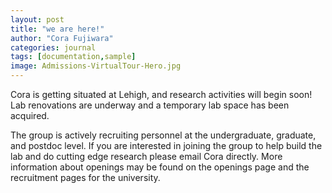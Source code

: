 ```yaml
---
layout: post
title: "we are here!"
author: "Cora Fujiwara"
categories: journal
tags: [documentation,sample]
image: Admissions-VirtualTour-Hero.jpg
---
```


Cora is getting situated at Lehigh, and research activities will begin soon! Lab renovations are underway and 
a temporary lab space has been acquired. 

The group is actively recruiting personnel at the undergraduate, graduate, and postdoc level. If you are interested 
in joining the group to help build the lab and do cutting edge research please email Cora directly.  More information about openings may be found on the openings page and the recruitment pages for the university.